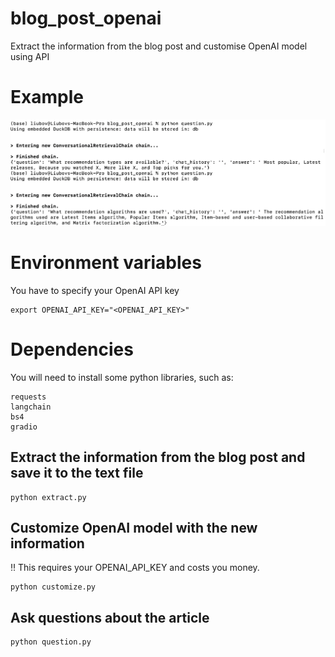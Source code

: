 # blog_post_openai
Extract the information from the blog post and customise OpenAI model using API

# Example
![alt text](https://github.com/koreva-liubov/blog_post_openai/blob/master/example.png)

# Environment variables
You have to specify your OpenAI API key
```
export OPENAI_API_KEY="<OPENAI_API_KEY>"
```

# Dependencies
You will need to install some python libraries, such as:
```
requests
langchain
bs4
gradio
```

## Extract the information from the blog post and save it to the text file
```
python extract.py
```


## Customize OpenAI model with the new information
:bangbang: This requires your OPENAI_API_KEY and costs you money.
```
python customize.py
```

## Ask questions about the article
```
python question.py
```
